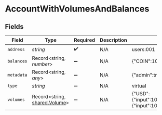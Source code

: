 # AccountWithVolumesAndBalances


## Fields

| Field                                                                                       | Type                                                                                        | Required                                                                                    | Description                                                                                 | Example                                                                                     |
| ------------------------------------------------------------------------------------------- | ------------------------------------------------------------------------------------------- | ------------------------------------------------------------------------------------------- | ------------------------------------------------------------------------------------------- | ------------------------------------------------------------------------------------------- |
| `address`                                                                                   | *string*                                                                                    | :heavy_check_mark:                                                                          | N/A                                                                                         | users:001                                                                                   |
| `balances`                                                                                  | Record<string, *number*>                                                                    | :heavy_minus_sign:                                                                          | N/A                                                                                         | {"COIN":100}                                                                                |
| `metadata`                                                                                  | Record<string, *any*>                                                                       | :heavy_minus_sign:                                                                          | N/A                                                                                         | {"admin":true,"a":{"nested":{"key":"value"}}}                                               |
| `type`                                                                                      | *string*                                                                                    | :heavy_minus_sign:                                                                          | N/A                                                                                         | virtual                                                                                     |
| `volumes`                                                                                   | Record<string, [shared.Volume](../../../sdk/models/shared/volume.md)>                       | :heavy_minus_sign:                                                                          | N/A                                                                                         | {"USD":{"input":100,"output":10,"balance":90},"EUR":{"input":100,"output":10,"balance":90}} |